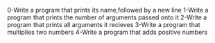 0-Write a program that prints its name,followed by a new line
1-Write a program that prints the number of arguments passed onto it
2-Write a program that prints all arguments it recieves
3-Write a program that multiplies two numbers
4-Write a program that adds positive numbers
